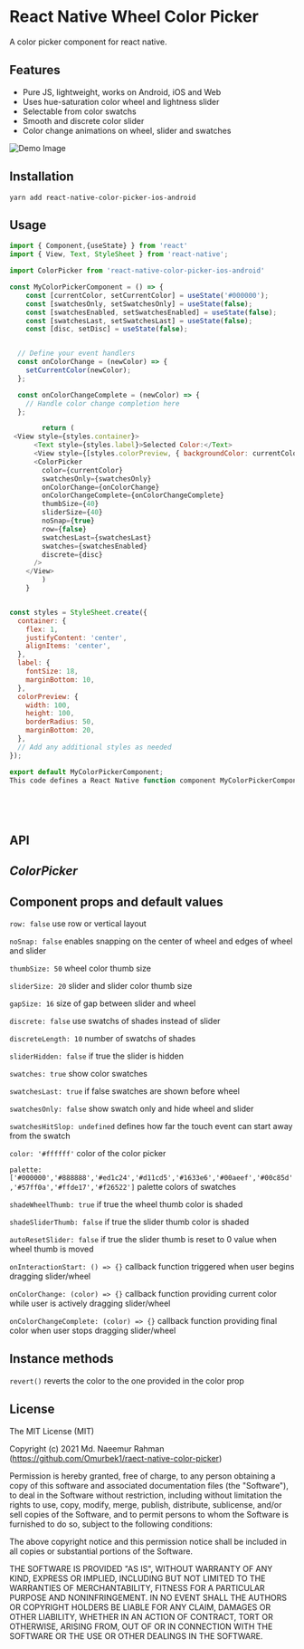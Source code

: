 # React Native Wheel Color Picker

A color picker component for react native.

## Features

-   Pure JS, lightweight, works on Android, iOS and Web
-   Uses hue-saturation color wheel and lightness slider
-   Selectable from color swatchs
-   Smooth and discrete color slider
-   Color change animations on wheel, slider and swatches

![Demo Image](https://naeemur.github.io/asset-bucket/rn-wheel-color-picker.gif)

<!-- (This demo uses my [react-native-advanced-ripple](https://github.com/Naeemur/react-native-advanced-ripple) and [react-native-elevation](https://github.com/Naeemur/react-native-elevation) modules.) -->

## Installation

```
yarn add react-native-color-picker-ios-android

```

## Usage

```js
import { Component,{useState} } from 'react'
import { View, Text, StyleSheet } from 'react-native';

import ColorPicker from 'react-native-color-picker-ios-android'

const MyColorPickerComponent = () => {
	const [currentColor, setCurrentColor] = useState('#000000');
    const [swatchesOnly, setSwatchesOnly] = useState(false);
    const [swatchesEnabled, setSwatchesEnabled] = useState(false);
    const [swatchesLast, setSwatchesLast] = useState(false);
    const [disc, setDisc] = useState(false);


  // Define your event handlers
  const onColorChange = (newColor) => {
    setCurrentColor(newColor);
  };

  const onColorChangeComplete = (newColor) => {
    // Handle color change completion here
  };

		return (
 <View style={styles.container}>
      <Text style={styles.label}>Selected Color:</Text>
      <View style={[styles.colorPreview, { backgroundColor: currentColor }]} />
      <ColorPicker
        color={currentColor}
        swatchesOnly={swatchesOnly}
        onColorChange={onColorChange}
        onColorChangeComplete={onColorChangeComplete}
        thumbSize={40}
        sliderSize={40}
        noSnap={true}
        row={false}
        swatchesLast={swatchesLast}
        swatches={swatchesEnabled}
        discrete={disc}
      />
    </View>
		)
	}


const styles = StyleSheet.create({
  container: {
    flex: 1,
    justifyContent: 'center',
    alignItems: 'center',
  },
  label: {
    fontSize: 18,
    marginBottom: 10,
  },
  colorPreview: {
    width: 100,
    height: 100,
    borderRadius: 50,
    marginBottom: 20,
  },
  // Add any additional styles as needed
});

export default MyColorPickerComponent;
This code defines a React Native function component MyColorPickerComponent that incorporates the react-native-color-picker library. It allows users to pick a color, displays the selected color, and provides options like swatches, thumb size, and more. You can integrate this component into your React Native application as needed.






```

## API

## **_ColorPicker_**

## Component props and default values

`row: false` use row or vertical layout

`noSnap: false` enables snapping on the center of wheel and edges of wheel and slider

`thumbSize: 50` wheel color thumb size

`sliderSize: 20` slider and slider color thumb size

`gapSize: 16` size of gap between slider and wheel

`discrete: false` use swatchs of shades instead of slider

`discreteLength: 10` number of swatchs of shades

`sliderHidden: false` if true the slider is hidden

`swatches: true` show color swatches

`swatchesLast: true` if false swatches are shown before wheel

`swatchesOnly: false` show swatch only and hide wheel and slider

`swatchesHitSlop: undefined` defines how far the touch event can start away from the swatch

`color: '#ffffff'` color of the color picker

`palette: ['#000000','#888888','#ed1c24','#d11cd5','#1633e6','#00aeef','#00c85d','#57ff0a','#ffde17','#f26522']` palette colors of swatches

`shadeWheelThumb: true` if true the wheel thumb color is shaded

`shadeSliderThumb: false` if true the slider thumb color is shaded

`autoResetSlider: false` if true the slider thumb is reset to 0 value when wheel thumb is moved

`onInteractionStart: () => {}` callback function triggered when user begins dragging slider/wheel

`onColorChange: (color) => {}` callback function providing current color while user is actively dragging slider/wheel

`onColorChangeComplete: (color) => {}` callback function providing final color when user stops dragging slider/wheel

## Instance methods

`revert()` reverts the color to the one provided in the color prop

## License

The MIT License (MIT)

Copyright (c) 2021 Md. Naeemur Rahman (https://github.com/Omurbek1/raect-native-color-picker)

Permission is hereby granted, free of charge, to any person obtaining a copy
of this software and associated documentation files (the "Software"), to deal
in the Software without restriction, including without limitation the rights
to use, copy, modify, merge, publish, distribute, sublicense, and/or sell
copies of the Software, and to permit persons to whom the Software is
furnished to do so, subject to the following conditions:

The above copyright notice and this permission notice shall be included in
all copies or substantial portions of the Software.

THE SOFTWARE IS PROVIDED "AS IS", WITHOUT WARRANTY OF ANY KIND, EXPRESS OR
IMPLIED, INCLUDING BUT NOT LIMITED TO THE WARRANTIES OF MERCHANTABILITY,
FITNESS FOR A PARTICULAR PURPOSE AND NONINFRINGEMENT. IN NO EVENT SHALL THE
AUTHORS OR COPYRIGHT HOLDERS BE LIABLE FOR ANY CLAIM, DAMAGES OR OTHER
LIABILITY, WHETHER IN AN ACTION OF CONTRACT, TORT OR OTHERWISE, ARISING FROM,
OUT OF OR IN CONNECTION WITH THE SOFTWARE OR THE USE OR OTHER DEALINGS IN
THE SOFTWARE.
